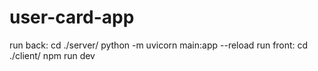# user-card-app

run back:
    cd ./server/
    python -m uvicorn main:app --reload
run front:
    cd ./client/
    npm run dev